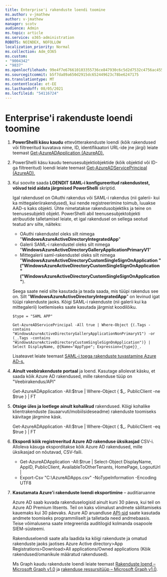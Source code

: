 ```yaml
---
title: Enterprise'i rakenduste loendi toomine
ms.author: v-jmathew
author: v-jmathew
manager: scotv
audience: Admin
ms.topic: article
ms.service: o365-administration
ROBOTS: NOINDEX, NOFOLLOW
localization_priority: Normal
ms.collection: Adm_O365
ms.custom:
- "9004342"
- "9837"
ms.openlocfilehash: 99e4f7e676610103355736ce847930c6c5d2d7532c4756ac4551a8d9b3020176
ms.sourcegitcommit: b5f7da89a650d2915dc652449623c78be6247175
ms.translationtype: MT
ms.contentlocale: et-EE
ms.lasthandoff: 08/05/2021
ms.locfileid: "54116724"
---
```

# <a name="get-a-list-of-enterprise-applications"></a>Enterprise'i rakenduste loendi toomine

1. **PowerShelli käsu kaudu** ettevõtterakenduste loendi (kõik rakendused või filtreeritud kuvatava nime, ID, identifikaatori URL-ide jne järgi) leiate teemast [Get-AzureADApplication (AzureAD).](https://docs.microsoft.com/powershell/module/azuread/get-azureadapplication)
2. PowerShelli käsu kaudu teenusesubjektiobjektide (kõik objektid või ID-ga filtreeritud) loendi leiate teemast [Get-AzureADServicePrincipal (AzureAD).](https://docs.microsoft.com/powershell/module/azuread/get-azureadserviceprincipal)
3. Kui soovite saada **LOENDIT SAML-i konfigureeritud rakendustest, võivad teid aidata järgmised PowerShelli** skriptid.

    Igal rakendusel on OAuthi rakendus või SAML-i rakendus (nii galerii- kui ka mittegaleriirakendused), kui nende registreerimine toimub, luuakse AAD-s kaks objekti. Ühte nimetatakse rakendusobjektiks ja teine on teenusesubjekti objekt. PowerShelli abil teenusesubjektobjekti atribuutide talletamisel leiate, et igal rakendusel on sellega seotud teatud arv silte, näiteks:

    - OAuthi rakendustel oleks silt nimega "**WindowsAzureActiveDirectoryIntegratedApp**"
    - Galerii SAML-i rakendustel oleks silt nimega "**WindowsAzureActiveDirectoryGalleryApplicationPrimaryV1**"
    - Mittegalerii saml-rakendustel oleks silt nimega "**WindowsAzureActiveDirectoryCustomSingleSignOnApplication " ("WindowsAzureActiveDirectoryCustomSingleSignOnApplication" ("WindowsAzureActiveDirectoryCustomSingleSignOnApplication"**).

    Seega saate neid silte kasutada ja teada saada, mis tüüpi rakendus see on. Silt "**WindowsAzureActiveDirectoryIntegratedApp**" on levinud igat tüüpi rakenduste jaoks. Kõigi SAML-i rakenduste (nii galerii kui ka mittegalerii) loetlemiseks saate kasutada järgmist koodilõiku.

    `$type = "SAML APP"`

    `Get-AzureADServicePrincipal -All true | Where-Object {(.Tags -contains "WindowsAzureActiveDirectoryGalleryApplicationNonPrimaryV1") -or (_.Tags -contains "WindowsAzureActiveDirectoryCustomSingleSignOnApplication")} | Select DisplayName, @{Name="AppType"; Expression={type}}_.`

    Lisateavet leiate teemast [SAML-i toega rakenduste tuvastamine Azure AD-s.](https://docs.microsoft.com/answers/questions/24259/identify-saml-enabled-apps-in-azure-ad.html)

4. **Ainult veebirakenduste portaal** ja loend. Kasutage allolevat käsku, et saada kõik Azure AD rakendused, mille rakenduse tüüp on "Veebirakendus/API"

    Get-AzureADApplication -All:$true | Where-Object { $_. PublicClient -ne $true } | FT
5. **Otsige üles ja loetlege ainult kohalikud** rakendused. Kõigi kohalike klientrakenduste (lauaarvuti/mobiilsideseadme) rakenduste toomiseks käivitage järgmine käsk.

    Get-AzureADApplication -All:$true | Where-Object { $_. PublicClient -eq $true } | FT
6. **Ekspordi kõik registreeritud Azure AD rakenduse üksikasjad** CSV-i. Alloleva käsuga eksporditakse kõik Azure AD rakendused, mille üksikasjad on nõutavad, CSV-faili.

    - Get-AzureADApplication -All:$true | Select-Object DisplayName, AppID, PublicClient, AvailableToOtherTenants, HomePage, LogoutUrl |
    - Export-Csv "C:\AzureADApps.csv" -NoTypeInformation -Encoding UTF8

7. **Kasutamata Azure'i rakenduste loendi eksportimine** – auditiaruanne

    Azure AD saab kuvada rakenduselogisid ainult kuni 30 päeva, kui teil on Azure AD Premium litsents.
    Teil on kaks võimalust andmete säilitamiseks kauemaks kui 30 päevaks. Azure AD aruandluse [API-sid](https://docs.microsoft.com/azure/active-directory/reports-monitoring/concept-reporting-api) saate kasutada andmete toomiseks programmiliselt ja talletada need andmebaasis. Teise võimalusena saate integreerida auditilogid kolmanda osapoole SIEM-süsteemi.

    Rakenduseloendi saate alla laadida ka kõigi rakenduste ja omatud rakenduste jaoks jaotises Azure Active directory>App Registrations>Download>All applications/Owned applications (Kõik rakendused/omanikule määratud rakendused).

    Ms Graph kaudu rakenduste loendi leiate teemast [Rakenduste loend – Microsoft Graph v1.0](https://docs.microsoft.com/graph/api/application-list) ja [rakenduse ressursitüüp – Microsoft Graph v1.0](https://docs.microsoft.com/graph/api/resources/application).
